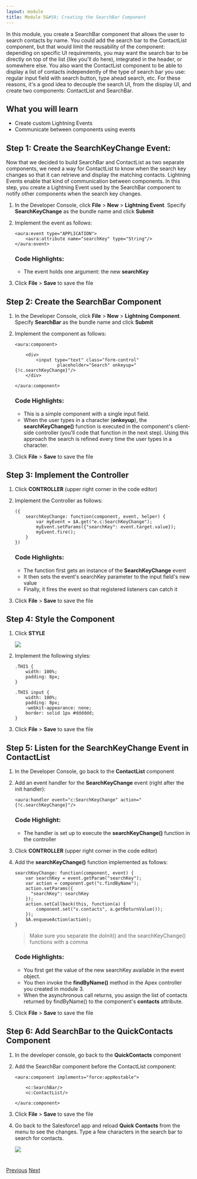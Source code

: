 ```yaml
---
layout: module
title: Module 5&#58; Creating the SearchBar Component
---
```


In this module, you create a SearchBar component that allows the user to search contacts by name. You could add the search bar to the ContactList component, but that would limit the reusability of the component: depending on specific UI requirements, you may want the search bar to be directly on top of the list (like you'll do here), integrated in the header, or somewhere else. You also want the ContactList component to be able to display a list of contacts independently of the type of search bar you use: regular input field with search button, type ahead search, etc. For these reasons, it's a good idea to decouple the search UI, from the display UI, and create two components: ContactList and SearchBar.

## What you will learn

- Create custom Lightning Events
- Communicate between components using events

## Step 1: Create the SearchKeyChange Event:

Now that we decided to build SearchBar and ContactList as two separate components, we need a way for ContactList to know when the search key changes so that it can retrieve and display the matching contacts. Lightning Events enable that kind of communication between components. In this step, you create a Lightning Event used by the SearchBar component to notify other components when the search key changes.

1. In the Developer Console, click **File** > **New** > **Lightning Event**. Specify **SearchKeyChange** as the bundle name and click **Submit**

1. Implement the event as follows:

    ```
    <aura:event type="APPLICATION">
        <aura:attribute name="searchKey" type="String"/>
    </aura:event>
    ```
    ### Code Highlights:
    - The event holds one argument: the new **searchKey**

1. Click **File** > **Save** to save the file

## Step 2: Create the SearchBar Component

1. In the Developer Console, click **File** > **New** > **Lightning Component**. Specify **SearchBar** as the bundle name and click **Submit**

2. Implement the component as follows:

    ```
    <aura:component>

        <div>
            <input type="text" class="form-control"
                    placeholder="Search" onkeyup="{!c.searchKeyChange}"/>
        </div>

    </aura:component>
    ```
    ### Code Highlights:
    - This is a simple component with a single input field.
    - When the user types in a character (**onkeyup**), the **searchKeyChange()** function is executed in the component's client-side controller (you'll code that function in the next step). Using this approach the search is refined every time the user types in a character.


1. Click **File** > **Save** to save the file

## Step 3: Implement the Controller

1. Click **CONTROLLER** (upper right corner in the code editor)

1. Implement the Controller as follows:

    ```
    ({
        searchKeyChange: function(component, event, helper) {
            var myEvent = $A.get("e.c:SearchKeyChange");
            myEvent.setParams({"searchKey": event.target.value});
            myEvent.fire();
        }
    })
    ```

    ### Code Highlights:
    - The function first gets an instance of the **SearchKeyChange** event
    - It then sets the event's searchKey parameter to the input field's new value
    - Finally, it fires the event so that registered listeners can catch it

1. Click **File** > **Save** to save the file


## Step 4: Style the Component

1. Click **STYLE**

    ![](images/searchbar-style.jpg)

1. Implement the following styles:

    ```
    .THIS {
        width: 100%;
        padding: 8px;
    }

    .THIS input {
        width: 100%;
        padding: 8px;
        -webkit-appearance: none;
        border: solid 1px #dddddd;
    }
    ```

1. Click **File** > **Save** to save the file

## Step 5: Listen for the SearchKeyChange Event in ContactList

1. In the Developer Console, go back to the **ContactList** component

1. Add an event handler for the **SearchKeyChange** event (right after the init handler):

    ```
    <aura:handler event="c:SearchKeyChange" action="{!c.searchKeyChange}"/>
    ```

    ### Code Highlight:
    - The handler is set up to execute the **searchKeyChange()** function in the controller


1. Click **CONTROLLER** (upper right corner in the code editor)

1. Add the **searchKeyChange()** function implemented as follows:

    ```
    searchKeyChange: function(component, event) {
        var searchKey = event.getParam("searchKey");
        var action = component.get("c.findByName");
        action.setParams({
          "searchKey": searchKey
        });
        action.setCallback(this, function(a) {
        	component.set("v.contacts", a.getReturnValue());
        });
        $A.enqueueAction(action);
    }
    ```

    > Make sure you separate the doInit() and the searchKeyChange() functions with a comma

    ### Code Highlights:
    - You first get the value of the new searchKey available in the event object.
    - You then invoke the **findByName()** method in the Apex controller you created in module 3.
    - When the asynchronous call returns, you assign the list of contacts returned by findByName() to the component's **contacts** attribute.


1. Click **File** > **Save** to save the file

## Step 6: Add SearchBar to the QuickContacts Component

1. In the developer console, go back to the **QuickContacts** component

1. Add the SearchBar component before the ContactList component:

    ```
    <aura:component implements="force:appHostable">

        <c:SearchBar/>
        <c:ContactList/>

    </aura:component>
    ```

1. Click **File** > **Save** to save the file

1. Go back to the Salesforce1 app and reload **Quick Contacts** from the menu to see the changes. Type a few characters in the search bar to search for contacts.

    ![](images/version4.jpg)

<div class="row" style="margin-top:40px;">
<div class="col-sm-12">
<a href="create-contactlist-component.html" class="btn btn-default"><i class="glyphicon glyphicon-chevron-left"></i> Previous</a>
<a href="next.html" class="btn btn-default pull-right">Next <i class="glyphicon glyphicon-chevron-right"></i></a>
</div>
</div>
